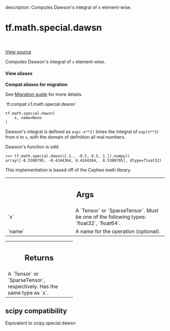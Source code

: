 description: Computes Dawson's integral of x element-wise.

<div itemscope itemtype="http://developers.google.com/ReferenceObject">
<meta itemprop="name" content="tf.math.special.dawsn" />
<meta itemprop="path" content="Stable" />
</div>

# tf.math.special.dawsn

<!-- Insert buttons and diff -->

<table class="tfo-notebook-buttons tfo-api nocontent" align="left">

</table>

<a target="_blank" href="/code/stable/tensorflow/python/ops/special_math_ops.py">View source</a>



Computes Dawson's integral of `x` element-wise.

<section class="expandable">
  <h4 class="showalways">View aliases</h4>
  <p>
<b>Compat aliases for migration</b>
<p>See
<a href="https://www.tensorflow.org/guide/migrate">Migration guide</a> for
more details.</p>
<p>`tf.compat.v1.math.special.dawsn`</p>
</p>
</section>

<pre class="devsite-click-to-copy prettyprint lang-py tfo-signature-link">
<code>tf.math.special.dawsn(
    x, name=None
)
</code></pre>



<!-- Placeholder for "Used in" -->

Dawson's integral is defined as `exp(-x**2)` times the integral of
`exp(t**2)` from `0` to `x`, with the domain of definition all real numbers.

Dawson's function is odd.
```
>>> tf.math.special.dawsn([-1., -0.5, 0.5, 1.]).numpy()
array([-0.5380795, -0.4244364, 0.4244364,  0.5380795], dtype=float32)
```

This implementation is based off of the Cephes math library.

<!-- Tabular view -->
 <table class="responsive fixed orange">
<colgroup><col width="214px"><col></colgroup>
<tr><th colspan="2"><h2 class="add-link">Args</h2></th></tr>

<tr>
<td>
`x`
</td>
<td>
A `Tensor` or `SparseTensor`. Must be one of the following types:
`float32`, `float64`.
</td>
</tr><tr>
<td>
`name`
</td>
<td>
A name for the operation (optional).
</td>
</tr>
</table>



<!-- Tabular view -->
 <table class="responsive fixed orange">
<colgroup><col width="214px"><col></colgroup>
<tr><th colspan="2"><h2 class="add-link">Returns</h2></th></tr>
<tr class="alt">
<td colspan="2">
A `Tensor` or `SparseTensor`, respectively. Has the same type as `x`.
</td>
</tr>

</table>




 <section><devsite-expandable expanded>
 <h2 class="showalways">scipy compatibility</h2>

Equivalent to scipy.special.dawsn


 </devsite-expandable></section>

